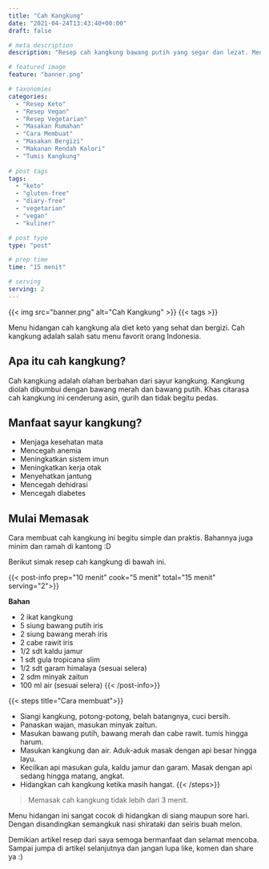 ```yaml
---
title: "Cah Kangkung"
date: "2021-04-24T13:43:40+00:00"
draft: false

# meta description
description: "Resep cah kangkung bawang putih yang segar dan lezat. Menu makanan diet keto dan vegan ."

# featured image
feature: "banner.png"

# taxonomies
categories:
  - "Resep Keto"
  - "Resep Vegan"
  - "Resep Vegetarian"
  - "Masakan Rumahan"
  - "Cara Membuat"
  - "Masakan Bergizi"
  - "Makanan Rendah Kalori"
  - "Tumis Kangkung"
  
# post tags
tags:
  - "keto"
  - "gluten-free"
  - "diary-free"
  - "vegetarian"
  - "vegan"
  - "kuliner"

# post type
type: "post"

# prep time
time: "15 menit"

# serving
serving: 2
---
```


{{< img src="banner.png" alt="Cah Kangkung" >}}
{{< tags >}}

Menu hidangan cah kangkung ala diet keto yang sehat dan bergizi. Cah kangkung adalah salah satu menu favorit orang Indonesia.

## Apa itu cah kangkung?

Cah kangkung adalah olahan berbahan dari sayur kangkung. Kangkung diolah dibumbui dengan bawang merah dan bawang putih. Khas citarasa cah kangkung ini cenderung asin, gurih dan tidak begitu pedas.

## Manfaat sayur kangkung?

- Menjaga kesehatan mata
- Mencegah anemia
- Meningkatkan sistem imun
- Meningkatkan kerja otak
- Menyehatkan jantung
- Mencegah dehidrasi
- Mencegah diabetes

## Mulai Memasak
Cara membuat cah kangkung ini begitu simple dan praktis. Bahannya juga minim dan ramah di kantong :D

Berikut simak resep cah kangkung di bawah ini.

{{< post-info prep="10 menit" cook="5 menit" total="15 menit" serving="2">}}

__Bahan__

- 2 ikat kangkung
- 5 siung bawang putih iris
- 2 siung bawang merah iris
- 2 cabe rawit iris 
- 1/2 sdt kaldu jamur
- 1 sdt gula tropicana slim
- 1/2 sdt garam himalaya (sesuai selera)
- 2 sdm minyak zaitun
- 100 ml air (sesuai selera)
{{< /post-info>}}

{{< steps title="Cara membuat">}}
- Siangi kangkung, potong-potong, belah batangnya, cuci bersih.
- Panaskan wajan, masukan minyak zaitun.
- Masukan bawang putih, bawang merah dan cabe rawit. tumis hingga harum.
- Masukan kangkung dan air. Aduk-aduk masak dengan api besar hingga layu.
- Kecilkan api masukan gula, kaldu jamur dan garam. Masak dengan api sedang hingga matang, angkat.
- Hidangkan cah kangkung ketika masih hangat.
{{< /steps>}}

> Memasak cah kangkung tidak lebih dari 3 menit.

Menu hidangan ini sangat cocok di hidangkan di siang maupun sore hari. Dengan disandingkan semangkuk nasi shirataki dan seiris buah melon.

Demikian artikel resep dari saya semoga bermanfaat dan selamat mencoba. Sampai jumpa di artikel selanjutnya dan jangan lupa like, komen dan share ya :)
